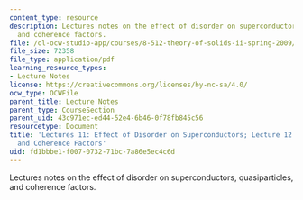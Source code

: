 ```yaml
---
content_type: resource
description: Lectures notes on the effect of disorder on superconductors, quasiparticles,
  and coherence factors.
file: /ol-ocw-studio-app/courses/8-512-theory-of-solids-ii-spring-2009/fd1bbbe1f007073271bc7a86e5ec4c6d_MIT8_512s09_lec11_12.pdf
file_size: 72358
file_type: application/pdf
learning_resource_types:
- Lecture Notes
license: https://creativecommons.org/licenses/by-nc-sa/4.0/
ocw_type: OCWFile
parent_title: Lecture Notes
parent_type: CourseSection
parent_uid: 43c971ec-ed44-52e4-6b46-0f78fb845c56
resourcetype: Document
title: 'Lectures 11: Effect of Disorder on Superconductors; Lecture 12: Quasiparticles
  and Coherence Factors'
uid: fd1bbbe1-f007-0732-71bc-7a86e5ec4c6d
---
```

Lectures notes on the effect of disorder on superconductors, quasiparticles, and coherence factors.